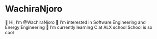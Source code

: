 # WachiraNjoro
👋 Hi, I’m @WachiraNjoro
👀 I’m interested in Software Engineering and Energy Engineering
🌱 I’m currently learning C at ALX school
School is so cool

